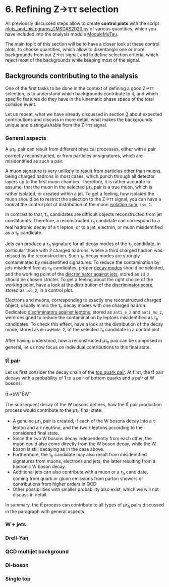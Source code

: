 # 6. Refining Z&rarr;&tau;&tau; selection

All previously discussed steps allow to create **control plots** with the script
[plots_and_histograms_CMSDAS2020.py](../../Plotter/plots_and_histograms_CMSDAS2020.py) of various quantities, which you have included into the analysis module
[ModuleMuTau](../../PicoProducer/python/analysis/CMSDAS2020/ModuleMuTau.py).

The main topic of this section will be to have a closer look at these control plots, to choose quantities, which allow to disentangle one or more backgrounds from
our Z&rarr;&tau;&tau; signal, and to define selection criteria, which reject most of the backgrounds while keeping most of the signal.

## Backgrounds contributing to the analysis

One of the first tasks to be done in the context of defining a good Z&rarr;&tau;&tau; selection, is to understand which backgrounds contribute to it, and which specific
features do they have in the kinematic phase space of the total collision event.

Let us repeat, what we have already discussed in section [3](preselection.md#processes-contributing-to-a-z%CF%84%CF%84-final-state) about expected contributions and discuss
in more detail, what makes the backgrounds unique and distinguishable from the Z&rarr;&tau;&tau; signal.

### General aspects

A &mu;&tau;<sub>h</sub> pair can result from different physical processes, either with a pair correctly reconstructed,
or from particles or signatures, which are misidentified as such a pair.

A muon signature is very unlikely to result from particles other than muons, being charged hadrons
in most cases, which punch through all detector layers up to the first muon chamber. Therefore, it is rather accurate to assume, that the muon in the selected
&mu;&tau;<sub>h</sub> pair is a true muon, which is rather isolated, or created within a jet. To get a feeling, how isolated the muon should be to restrict the
selection to the Z&rarr;&tau;&tau; signal, you can have a look at the control plot of distribution of the muon
[isolation sum](https://github.com/ArturAkh/TauFW/blob/master/PicoProducer/python/analysis/CMSDAS2020/ModuleMuTau.py#L182), `iso_1`.

In contrast to that, &tau;<sub>h</sub> candidates are difficult objects reconstructed from jet constituents. Therefore, a reconstructed &tau;<sub>h</sub> candidate can
correspond to a real hadronic decay of a &tau; lepton, or to a jet, electron, or muon misidentified as a &tau;<sub>h</sub> candidate.

Jets can produce a &tau;<sub>h</sub> signature for all decay modes of the &tau;<sub>h</sub> candidate, in particular those with 2 charged hadrons, where a third
charged hadron was missed by the reconstruction. Such &tau;<sub>h</sub> decay modes are strongly contaminated by misidentified signatures. To reduce the contamination
by jets misidentified as &tau;<sub>h</sub> candidates, proper
[decay modes](../../PicoProducer/python/analysis/CMSDAS2020/ModuleMuTau.py#L124) should be selected,
and the working point of the [discriminator against jets](../../PicoProducer/python/analysis/CMSDAS2020/ModuleMuTau.py#L127), stored as `id_2`, should
be chosen stricter. To get a feeling about the right choice of the working point, have a look at the distribution of the
[discriminator score](../../PicoProducer/python/analysis/CMSDAS2020/ModuleMuTau.py#L190), stored as `iso_2`, in a control plot.

Electrons and muons, corresponding to exactly one reconstructed charged object, usually mimic the &tau;<sub>h</sub> decay modes with one charged hadron. Dedicated
[discriminators against leptons](../../PicoProducer/python/analysis/CMSDAS2020/ModuleMuTau.py#L127), stored as `anti_e_2` and `anti_mu_2`,
were designed to reduce the contamination by leptons
misidentified as &tau;<sub>h</sub> candidates. To check this effect, have a look at the distribution of the decay mode, stored as `decayMode_2`, of the selected
&tau;<sub>h</sub> candidate in a control plot.

After having understood, how a reconstructed &mu;&tau;<sub>h</sub> pair can be composed in general, let us now focus on individual contributions to this final state.

### tt&#773; pair

Let us first consider the decay chain of the [top quark pair](https://pdg.lbl.gov/2020/reviews/rpp2020-rev-top-quark.pdf).
At first, the tt&#773; pair decays with a probability of 1 to a pair of bottom quarks and a pair of W bosons:

tt&#773;&rarr;bW<sup>&plus;</sup>b&#773;W<sup>&minus;</sup>

The subsequent decay of the W bosons defines, how the tt&#773; pair production process would contribute to the &mu;&tau;<sub>h</sub> final state:

* A genuine &mu;&tau;<sub>h</sub> pair is created, if each of the W bosons decay into a &tau; lepton and a &tau; neutrino, and the two &tau; leptons according to the considered
final state.
* Since the two W bosons decay independently from each other, the muon could also come directly from the W boson decay, while the W boson is still decaying as in the case above.
* Furthermore, the &tau;<sub>h</sub> candidate may also result from misidentified signatures from muons, electrons and jets, the latter resulting from a hadronic W boson
decay.
* Additional jets can also contribute with a muon or a &tau;<sub>h</sub> candidate, coming from quark or gluon emissions from parton showers or contributions
from higher orders in QCD
* Other possibilities with smaller probability also exist, which we will not discuss in detail.

In summary, the tt&#773; process can contribute to all types of &mu;&tau;<sub>h</sub> pairs discussed in the paragraph with general aspects.

### W + jets

### Drell-Yan

### QCD multijet background

### Di-boson

### Single top
